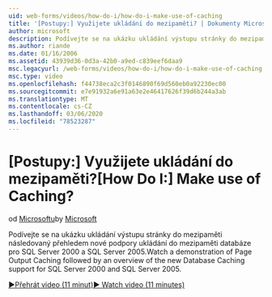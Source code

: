 ```yaml
---
uid: web-forms/videos/how-do-i/how-do-i-make-use-of-caching
title: '[Postupy:] Využijete ukládání do mezipaměti? | Dokumenty Microsoft'
author: microsoft
description: Podívejte se na ukázku ukládání výstupu stránky do mezipaměti následovaný přehledem nové podpory ukládání do mezipaměti databáze pro SQL Server 2000 a SQL Server 2005.
ms.author: riande
ms.date: 01/16/2006
ms.assetid: 43939d36-0d3a-42b0-a9ed-c839eef6daa9
msc.legacyurl: /web-forms/videos/how-do-i/how-do-i-make-use-of-caching
msc.type: video
ms.openlocfilehash: f44738eca2c3f0146890f69d560eb0a92230ec00
ms.sourcegitcommit: e7e91932a6e91a63e2e46417626f39d6b244a3ab
ms.translationtype: MT
ms.contentlocale: cs-CZ
ms.lasthandoff: 03/06/2020
ms.locfileid: "78523287"
---
```

# <a name="how-do-i-make-use-of-caching"></a><span data-ttu-id="4d3cf-104">[Postupy:] Využijete ukládání do mezipaměti?</span><span class="sxs-lookup"><span data-stu-id="4d3cf-104">[How Do I:] Make use of Caching?</span></span>

<span data-ttu-id="4d3cf-105">od [Microsoftu](https://github.com/microsoft)</span><span class="sxs-lookup"><span data-stu-id="4d3cf-105">by [Microsoft](https://github.com/microsoft)</span></span>

<span data-ttu-id="4d3cf-106">Podívejte se na ukázku ukládání výstupu stránky do mezipaměti následovaný přehledem nové podpory ukládání do mezipaměti databáze pro SQL Server 2000 a SQL Server 2005.</span><span class="sxs-lookup"><span data-stu-id="4d3cf-106">Watch a demonstration of Page Output Caching followed by an overview of the new Database Caching support for SQL Server 2000 and SQL Server 2005.</span></span>

[<span data-ttu-id="4d3cf-107">&#9654;Přehrát video (11 minut)</span><span class="sxs-lookup"><span data-stu-id="4d3cf-107">&#9654; Watch video (11 minutes)</span></span>](https://channel9.msdn.com/Blogs/ASP-NET-Site-Videos/how-do-i-make-use-of-caching)
